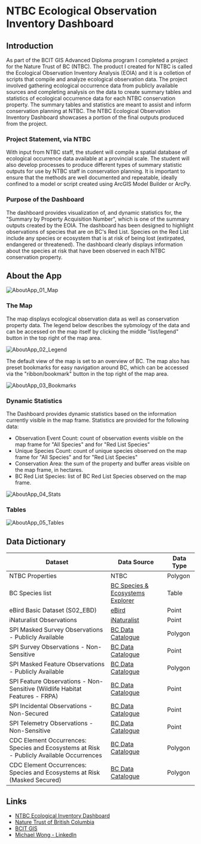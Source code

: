 # NTBC Ecological Observation Inventory Dashboard

## Introduction
As part of the BCIT GIS Advanced Diploma program I completed a project for the Nature Trust of BC (NTBC). The product I created for NTBC is called the Ecological Observation Inventory Analysis (EOIA) and it is a colletion of scripts that compile and analyze ecological observation data. The project involved gathering ecological occurrence data from publicly available sources and completing analysis on the data to create summary tables and statistics of ecological occurrence data for each NTBC conservation property. The summary tables and statistics are meant to assist and inform conservation planning at NTBC. The NTBC Ecological Observation Inventory Dashboard showcases a portion of the final outputs produced from the project. 

### Project Statement, via NTBC
With input from NTBC staff, the student will compile a spatial database of ecological occurrence data available at a provincial scale. The student will also develop processes to produce different types of summary statistic outputs for use by NTBC staff in conservation planning. It is important to ensure that the methods are well documented and repeatable, ideally confined to a model or script created using ArcGIS Model Builder or ArcPy.

### Purpose of the Dashboard
The dashboard provides visualization of, and dynamic statistics for, the "Summary by Property Acquisition Number", which is one of the summary outputs created by the EOIA. The dashboard has been designed to highlight observations of species that are on BC's Red List. Species on the Red List include any species or ecosystem that is at risk of being lost (extirpated, endangered or threatened). The dashboard clearly displays information about the species at risk that have been observed in each NTBC conservation property.

## About the App

![AboutApp_01_Map](./EOIA_01_Map.png)

### The Map
The map displays ecological observation data as well as conservation property data. The legend below describes the sybmology of the data and can be accessed on the map itself by clicking the middle "list/legend" button in the top right of the map area.

![AboutApp_02_Legend](./EOIA_02_Legend.png)

The default view of the map is set to an overview of BC. The map also has preset bookmarks for easy navigation around BC, which can be accessed via the "ribbon/bookmark" button in the top right of the map area.

![AboutApp_03_Bookmarks](./EOIA_03_Bookmarks.png)

### Dynamic Statistics
The Dashboard provides dynamic statistics based on the information currently visible in the map frame. Statistics are provided for the following data:
- Observation Event Count: count of observation events visible on the map frame for "All Species" and for "Red List Species"
- Unique Species Count: count of unique species observed on the map frame for "All Species" and for "Red List Species"
- Conservation Area: the sum of the property and buffer areas visible on the map frame, in hectares.
- BC Red List Species: list of BC Red List Species observed on the map frame.

![AboutApp_04_Stats](./EOIA_04_Stats.png)

### Tables

![AboutApp_05_Tables](./EOIA_05_Tables.png)

## Data Dictionary
| <b>Dataset</b> | <b>Data Source</b> | <b>Data Type</b>
| --- | --- | --- |
| NTBC Properties | NTBC | Polygon |
| BC Species list | <a href="https://a100.gov.bc.ca/pub/eswp/search.do?method=reset">BC Species & Ecosystems Explorer</a> | Table |
| eBird Basic Dataset (S02_EBD) | <a href="https://support.ebird.org/en/support/solutions/articles/48000838205-download-ebird-data">eBird</a> | Point |
| iNaturalist Observations | <a href="https://inaturalist.ca/home">iNaturalist</a> | Point |
| SPI Masked Survey Observations - Publicly Available | <a href="https://catalogue.data.gov.bc.ca/dataset/wildlife-species-inventory-masked-survey-observations-publicly-available">BC Data Catalogue</a> | Polygon |
| SPI Survey Observations - Non-Sensitive | <a href="https://catalogue.data.gov.bc.ca/dataset/wildlife-species-inventory-survey-observations-non-sensitive">BC Data Catalogue</a> | Point |
| SPI Masked Feature Observations - Publicly Available | <a href="https://catalogue.data.gov.bc.ca/dataset/wildlife-species-inventory-masked-feature-observations-publicly-available">BC Data Catalogue</a> | Polygon |
| SPI Feature Observations - Non-Sensitive (Wildlife Habitat Features - FRPA) | <a href="https://catalogue.data.gov.bc.ca/dataset/wildlife-habitat-features-frpa">BC Data Catalogue</a> | Point |
| SPI Incidental Observations - Non-Secured | <a href="https://catalogue.data.gov.bc.ca/dataset/wildlife-species-inventory-incidental-observations-non-secured">BC Data Catalogue</a> | Point |
| SPI Telemetry Observations - Non-Sensitive | <a href="https://catalogue.data.gov.bc.ca/dataset/wildlife-species-inventory-telemetry-observations-non-sensitive">BC Data Catalogue</a> | Point |
| CDC Element Occurrences: Species and Ecosystems at Risk - Publicly Available Occurrences | <a href="https://catalogue.data.gov.bc.ca/dataset/species-and-ecosystems-at-risk-publicly-available-occurrences-cdc">BC Data Catalogue</a> | Polygon |
| CDC Element Occurrences: Species and Ecosystems at Risk (Masked Secured) | <a href="https://catalogue.data.gov.bc.ca/dataset/species-and-ecosystems-at-risk-masked-secured-publicly-available-occurrences-cdc">BC Data Catalogue</a> | Polygon |


## Links
- <a href="https://experience.arcgis.com/experience/9f5e1b7057da4f939e020e861d85e788">NTBC Ecological Inventory Dashboard</a>
- <a href="https://www.naturetrust.bc.ca/">Nature Trust of British Columbia</a>
- <a href="https://www.bcit.ca/programs/geographic-information-systems/">BCIT GIS</a>
- <a href="https://www.linkedin.com/in/michael-wong-526098214/">Michael Wong - LinkedIn</a>

